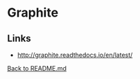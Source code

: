 # Graphite

## Links

* http://graphite.readthedocs.io/en/latest/

[Back to README.md](../../README.md)
